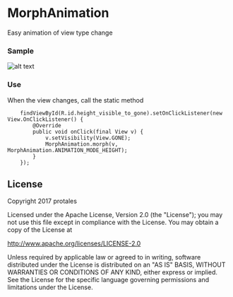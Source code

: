 # MorphAnimation

Easy animation of view type change

### Sample

![alt text](https://github.com/protalor/MorphAnimation/blob/master/static/MorphAnimation_400.gif?raw=true)

### Use

When the view changes, call the static method

```
    findViewById(R.id.height_visible_to_gone).setOnClickListener(new View.OnClickListener() {
        @Override
        public void onClick(final View v) {
            v.setVisibility(View.GONE);
            MorphAnimation.morph(v, MorphAnimation.ANIMATION_MODE_HEIGHT);
        }
    });
```

## License

Copyright 2017 protales

Licensed under the Apache License, Version 2.0 (the "License");
you may not use this file except in compliance with the License.
You may obtain a copy of the License at

   http://www.apache.org/licenses/LICENSE-2.0

Unless required by applicable law or agreed to in writing, software
distributed under the License is distributed on an "AS IS" BASIS,
WITHOUT WARRANTIES OR CONDITIONS OF ANY KIND, either express or implied.
See the License for the specific language governing permissions and
limitations under the License.
